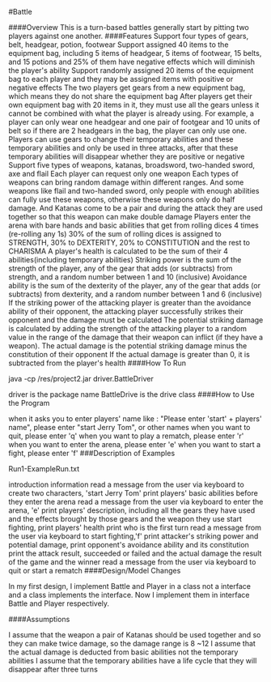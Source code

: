 #Battle

####Overview
This is a turn-based battles generally start by pitting two players against one another.
####Features
Support four types of gears, belt, headgear, potion, footwear
Support assigned 40 items to the equipment bag, including 5 items of headgear, 5 items of footwear, 15 belts, and 15 potions and 25% of them have negative effects which will diminish the player's ability
Support randomly assigned 20 items of the equipment bag to each player and they may be assigned items with positive or negative effects
The two players get gears from a new equipment bag, which means they do not share the equipment bag
After players get their own equipment bag with 20 items in it, they must use all the gears unless it cannot be combined with what the player is already using. For example, a player can only wear one headgear and one pair of footgear and 10 units of belt so if there are 2 headgears in the bag, the player can only use one.
Players can use gears to change their temporary abilities and these temporary abilities and only be used in three attacks, after that these temporary abilities will disappear whether they are positive or negative
Support five types of weapons, katanas, broadsword, two-handed sword, axe and flail
Each player can request only one weapon
Each types of weapons can bring random damage within different ranges. And some weapons like flail and two-handed sword, only people with enough abilities can fully use these weapons, otherwise these weapons only do half damage. And Katanas come to be a pair and during the attack they are used together so that this weapon can make double damage
Players enter the arena with bare hands and basic abilities that get from rolling dices 4 times (re-rolling any 1s)
30% of the sum of rolling dices is assigned to STRENGTH, 30% to DEXTERITY, 20% to CONSTITUTION and the rest to CHARISMA
A player's health is calculated to be the sum of their 4 abilities(including temporary abilities)
Striking power is the sum of the strength of the player, any of the gear that adds (or subtracts) from strength, and a random number between 1 and 10 (inclusive)
Avoidance ability is the sum of the dexterity of the player, any of the gear that adds (or subtracts) from dexterity, and a random number between 1 and 6 (inclusive)
If the striking power of the attacking player is greater than the avoidance ability of their opponent, the attacking player successfully strikes their opponent and the damage must be calculated
The potential striking damage is calculated by adding the strength of the attacking player to a random value in the range of the damage that their weapon can inflict (if they have a weapon).
The actual damage is the potential striking damage minus the constitution of their opponent
If the actual damage is greater than 0, it is subtracted from the player's health
####How To Run

java -cp /res/project2.jar driver.BattleDriver

driver is the package name
BattleDrive is the drive class
####How to Use the Program

when it asks you to enter players' name like : "Please enter 'start' + players' name", please enter "start Jerry Tom", or other names
when you want to quit, please enter 'q'
when you want to play a rematch, please enter 'r'
when you want to enter the arena, please enter 'e'
when you want to start a fight, please enter 'f'
###Description of Examples

Run1-ExampleRun.txt

introduction information
read a message from the user via keyboard to create two characters, 'start Jerry Tom'
print players' basic abilities before they enter the arena
read a message from the user via keyboard to enter the arena, 'e'
print players' description, including all the gears they have used and the effects brought by those gears and the weapon they use
start fighting, print players' health
print who is the first turn
read a message from the user via keyboard to start fighting,'f'
print attacker's striking power and potential damage, print opponent's avoidance ability and its constitution
print the attack result, succeeded or failed and the actual damage
the result of the game and the winner
read a message from the user via keyboard to quit or start a rematch
####Design/Model Changes

In my first design, I implement Battle and Player in a class not a interface and a class implements the interface. Now I implement them in interface Battle and Player respectively.

####Assumptions

I assume that the weapon a pair of Katanas should be used together and so they can make twice damage, so the damage range is 8 ~12
I assume that the actual damage is deducted from basic abilities not the temporary abilities
I assume that the temporary abilities have a life cycle that they will disappear after three turns
